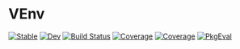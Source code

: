 # VEnv

[![Stable](https://img.shields.io/badge/docs-stable-blue.svg)](https://cjdoris.github.io/VEnv.jl/stable/)
[![Dev](https://img.shields.io/badge/docs-dev-blue.svg)](https://cjdoris.github.io/VEnv.jl/dev/)
[![Build Status](https://github.com/cjdoris/VEnv.jl/actions/workflows/CI.yml/badge.svg?branch=main)](https://github.com/cjdoris/VEnv.jl/actions/workflows/CI.yml?query=branch%3Amain)
[![Coverage](https://codecov.io/gh/cjdoris/VEnv.jl/branch/main/graph/badge.svg)](https://codecov.io/gh/cjdoris/VEnv.jl)
[![Coverage](https://coveralls.io/repos/github/cjdoris/VEnv.jl/badge.svg?branch=main)](https://coveralls.io/github/cjdoris/VEnv.jl?branch=main)
[![PkgEval](https://JuliaCI.github.io/NanosoldierReports/pkgeval_badges/P/VEnv.svg)](https://JuliaCI.github.io/NanosoldierReports/pkgeval_badges/report.html)
